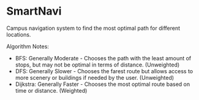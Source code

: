 # SmartNavi
Campus navigation system to find the most optimal path for different locations. 

Algorithm Notes:
- BFS: Generally Moderate - Chooses the path with the least amount of stops, but may not be optimal in terms of distance. (Unweighted)
- DFS: Generally Slower - Chooses the farest route but allows access to more scenery or buildings if needed by the user. (Unweighted)
- Dijkstra: Generally Faster - Chooses the most optimal route based on time or distance. (Weighted)
